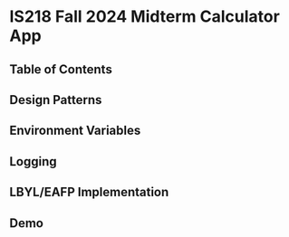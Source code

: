 # IS218 Fall 2024 Midterm Calculator App
## Table of Contents
## Design Patterns
## Environment Variables
## Logging
## LBYL/EAFP Implementation
## Demo
